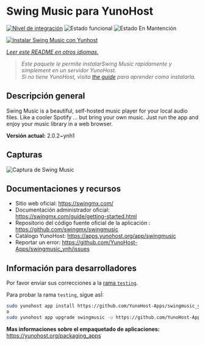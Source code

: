 <!--
Este archivo README esta generado automaticamente<https://github.com/YunoHost/apps/tree/master/tools/readme_generator>
No se debe editar a mano.
-->

# Swing Music para YunoHost

[![Nivel de integración](https://apps.yunohost.org/badge/integration/swingmusic)](https://ci-apps.yunohost.org/ci/apps/swingmusic/)
![Estado funcional](https://apps.yunohost.org/badge/state/swingmusic)
![Estado En Mantención](https://apps.yunohost.org/badge/maintained/swingmusic)

[![Instalar Swing Music con Yunhost](https://install-app.yunohost.org/install-with-yunohost.svg)](https://install-app.yunohost.org/?app=swingmusic)

*[Leer este README en otros idiomas.](./ALL_README.md)*

> *Este paquete le permite instalarSwing Music rapidamente y simplement en un servidor YunoHost.*  
> *Si no tiene YunoHost, visita [the guide](https://yunohost.org/install) para aprender como instalarla.*

## Descripción general

Swing Music is a beautiful, self-hosted music player for your local audio files. Like a cooler Spotify ... but bring your own music. Just run the app and enjoy your music library in a web browser.


**Versión actual:** 2.0.2~ynh1

## Capturas

![Captura de Swing Music](./doc/screenshots/screenshot.png)

## Documentaciones y recursos

- Sitio web oficial: <https://swingmx.com/>
- Documentación administrador oficial: <https://swingmx.com/guide/getting-started.html>
- Repositorio del código fuente oficial de la aplicación : <https://github.com/swingmx/swingmusic>
- Catálogo YunoHost: <https://apps.yunohost.org/app/swingmusic>
- Reportar un error: <https://github.com/YunoHost-Apps/swingmusic_ynh/issues>

## Información para desarrolladores

Por favor enviar sus correcciones a la [rama `testing`](https://github.com/YunoHost-Apps/swingmusic_ynh/tree/testing).

Para probar la rama `testing`, sigue asÍ:

```bash
sudo yunohost app install https://github.com/YunoHost-Apps/swingmusic_ynh/tree/testing --debug
o
sudo yunohost app upgrade swingmusic -u https://github.com/YunoHost-Apps/swingmusic_ynh/tree/testing --debug
```

**Mas informaciones sobre el empaquetado de aplicaciones:** <https://yunohost.org/packaging_apps>
